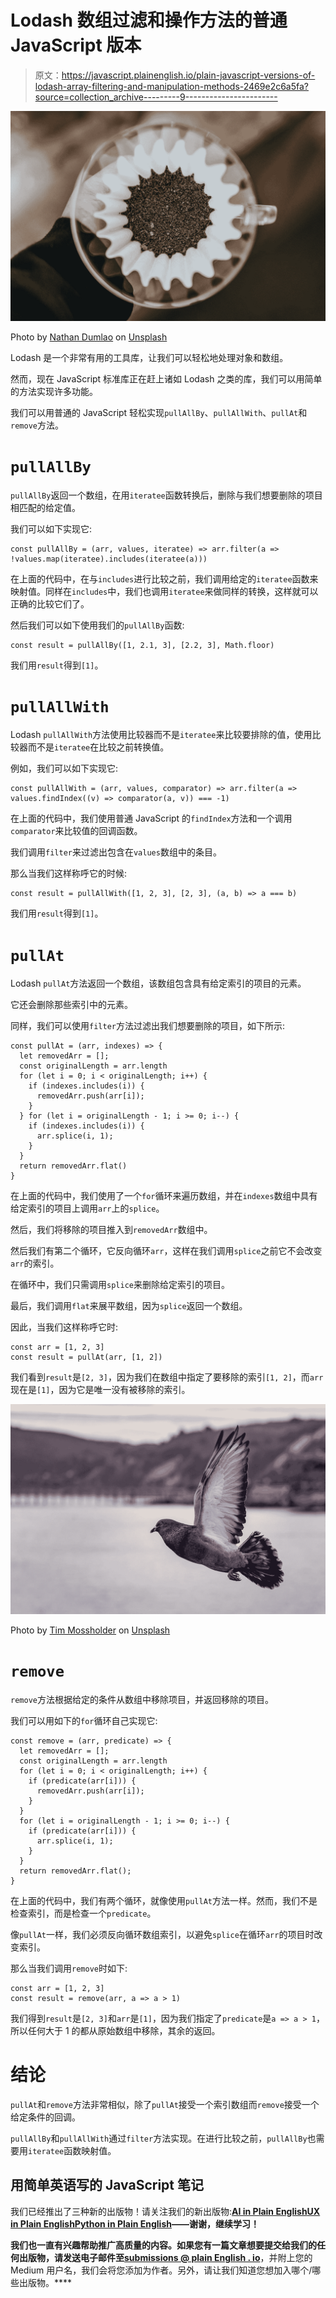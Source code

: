 # Lodash 数组过滤和操作方法的普通 JavaScript 版本

> 原文：<https://javascript.plainenglish.io/plain-javascript-versions-of-lodash-array-filtering-and-manipulation-methods-2469e2c6a5fa?source=collection_archive---------9----------------------->

![](img/3c1a1ab9a2c1f9f70eab13bab4e6553b.png)

Photo by [Nathan Dumlao](https://unsplash.com/@nate_dumlao?utm_source=medium&utm_medium=referral) on [Unsplash](https://unsplash.com?utm_source=medium&utm_medium=referral)

Lodash 是一个非常有用的工具库，让我们可以轻松地处理对象和数组。

然而，现在 JavaScript 标准库正在赶上诸如 Lodash 之类的库，我们可以用简单的方法实现许多功能。

我们可以用普通的 JavaScript 轻松实现`pullAllBy`、`pullAllWith`、`pullAt`和`remove`方法。

# `pullAllBy`

`pullAllBy`返回一个数组，在用`iteratee`函数转换后，删除与我们想要删除的项目相匹配的给定值。

我们可以如下实现它:

```
const pullAllBy = (arr, values, iteratee) => arr.filter(a => !values.map(iteratee).includes(iteratee(a)))
```

在上面的代码中，在与`includes`进行比较之前，我们调用给定的`iteratee`函数来映射值。同样在`includes`中，我们也调用`iteratee`来做同样的转换，这样就可以正确的比较它们了。

然后我们可以如下使用我们的`pullAllBy`函数:

```
const result = pullAllBy([1, 2.1, 3], [2.2, 3], Math.floor)
```

我们用`result`得到`[1]`。

# `pullAllWith`

Lodash `pullAllWith`方法使用比较器而不是`iteratee`来比较要排除的值，使用比较器而不是`iteratee`在比较之前转换值。

例如，我们可以如下实现它:

```
const pullAllWith = (arr, values, comparator) => arr.filter(a => values.findIndex((v) => comparator(a, v)) === -1)
```

在上面的代码中，我们使用普通 JavaScript 的`findIndex`方法和一个调用`comparator`来比较值的回调函数。

我们调用`filter`来过滤出包含在`values`数组中的条目。

那么当我们这样称呼它的时候:

```
const result = pullAllWith([1, 2, 3], [2, 3], (a, b) => a === b)
```

我们用`result`得到`[1]`。

# `pullAt`

Lodash `pullAt`方法返回一个数组，该数组包含具有给定索引的项目的元素。

它还会删除那些索引中的元素。

同样，我们可以使用`filter`方法过滤出我们想要删除的项目，如下所示:

```
const pullAt = (arr, indexes) => {
  let removedArr = [];
  const originalLength = arr.length
  for (let i = 0; i < originalLength; i++) {
    if (indexes.includes(i)) {
      removedArr.push(arr[i]);
    }
  } for (let i = originalLength - 1; i >= 0; i--) {
    if (indexes.includes(i)) {
      arr.splice(i, 1);
    }
  }
  return removedArr.flat()
}
```

在上面的代码中，我们使用了一个`for`循环来遍历数组，并在`indexes`数组中具有给定索引的项目上调用`arr`上的`splice`。

然后，我们将移除的项目推入到`removedArr`数组中。

然后我们有第二个循环，它反向循环`arr`，这样在我们调用`splice`之前它不会改变`arr`的索引。

在循环中，我们只需调用`splice`来删除给定索引的项目。

最后，我们调用`flat`来展平数组，因为`splice`返回一个数组。

因此，当我们这样称呼它时:

```
const arr = [1, 2, 3]
const result = pullAt(arr, [1, 2])
```

我们看到`result`是`[2, 3]`，因为我们在数组中指定了要移除的索引`[1, 2]`，而`arr`现在是`[1]`，因为它是唯一没有被移除的索引。

![](img/2efc8e4bc541f51178b76df7ad05afee.png)

Photo by [Tim Mossholder](https://unsplash.com/@timmossholder?utm_source=medium&utm_medium=referral) on [Unsplash](https://unsplash.com?utm_source=medium&utm_medium=referral)

# `remove`

`remove`方法根据给定的条件从数组中移除项目，并返回移除的项目。

我们可以用如下的`for`循环自己实现它:

```
const remove = (arr, predicate) => {
  let removedArr = [];
  const originalLength = arr.length
  for (let i = 0; i < originalLength; i++) {
    if (predicate(arr[i])) {
      removedArr.push(arr[i]);
    }
  }
  for (let i = originalLength - 1; i >= 0; i--) {
    if (predicate(arr[i])) {
      arr.splice(i, 1);
    }
  }
  return removedArr.flat();
}
```

在上面的代码中，我们有两个循环，就像使用`pullAt`方法一样。然而，我们不是检查索引，而是检查一个`predicate`。

像`pullAt`一样，我们必须反向循环数组索引，以避免`splice`在循环`arr`的项目时改变索引。

那么当我们调用`remove`时如下:

```
const arr = [1, 2, 3]
const result = remove(arr, a => a > 1)
```

我们得到`result`是`[2, 3]`和`arr`是`[1]`，因为我们指定了`predicate`是`a => a > 1`，所以任何大于 1 的都从原始数组中移除，其余的返回。

# 结论

`pullAt`和`remove`方法非常相似，除了`pullAt`接受一个索引数组而`remove`接受一个给定条件的回调。

`pullAllBy`和`pullAllWith`通过`filter`方法实现。在进行比较之前，`pullAllBy`也需要用`iteratee`函数映射值。

## **用简单英语写的 JavaScript 笔记**

我们已经推出了三种新的出版物！请关注我们的新出版物:[**AI in Plain English**](https://medium.com/ai-in-plain-english)[**UX in Plain English**](https://medium.com/ux-in-plain-english)[**Python in Plain English**](https://medium.com/python-in-plain-english)**——谢谢，继续学习！**

**我们也一直有兴趣帮助推广高质量的内容。如果您有一篇文章想要提交给我们的任何出版物，请发送电子邮件至[**submissions @ plain English . io**](mailto:submissions@plainenglish.io)**，并附上您的 Medium 用户名，我们会将您添加为作者。另外，请让我们知道您想加入哪个/哪些出版物。****